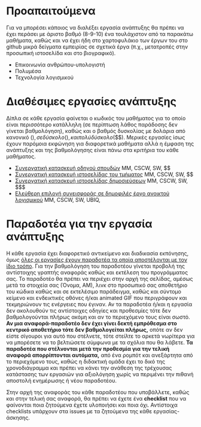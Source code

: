 # Προαπαιτούμενα

Για να μπορέσει κάποιος να διαλέξει εργασία ανάπτυξης θα πρέπει να έχει περάσει με άριστο βαθμό (8-9-10) ένα τουλάχιστον από τα παρακάτω μαθήματα, καθώς και να έχει ήδη στο χαρτοφυλάκιο των έργων του στο github μικρά δείγματα εμπειρίας σε σχετικά έργα (π.χ., μετατροπές στην προσωπική ιστοσελίδα και στο βιογραφικό).

* Επικοινωνία ανθρώπου-υπολογιστή
* Πολυμέσα
* Τεχνολογία λογισμικού

# Διαθέσιμες εργασίες ανάπτυξης

Δίπλα σε κάθε εργασία φαίνεται ο κωδικός του μαθήματος για το οποίο είναι περισσότερο κατάλληλη (σε περίπτωση λάθος παράδοσης δεν γίνεται βαθμολόγηση), καθώς και ο βαθμός δυσκολίας με δολάρια από κανονικό ($), σε δύσκολο ($$), και πολύ δύσκολο ($$$). Μερικές εργασίες ίσως έχουν παρόμοια εκφώνηση για διαφορετικά μαθήματα αλλά η έμφαση της ανάπτυξης και της βαθμολόγησης είναι πάνω στα κριτήρια του κάθε μαθήματος.

* [Συνεργατική κατασκευή οδηγού σπουδών](https://github.com/ioniodi/study-guide/) MM, CSCW, SW, $$
* [Συνεργατική κατασκευή ιστοσελίδας του τμήματος](https://github.com/ioniodi/site-gr/) MM, CSCW, SW, $$
* [Συνεργατική κατασκευή ιστοσελίδας δημοσιεύσεων](https://github.com/ioniodi/scholardi/) MM, CSCW, SW, $$$
* [Ελεύθερη επιλογή συνεισφοράς σε δημοφιλές έργο ανοικτού λογισμικού](../soc) MM, CSCW, SW, UBIQ, $$$$

# Παραδοτέα για την εργασία ανάπτυξης

Η κάθε εργασία έχει διαφορετικό αντικείμενο και διαδικασία εκπόνησης, όμως [όλες οι εργασίες έχουν παραδοτέα τα οποία αποστέλονται με τον ίδιο τρόπο](https://courses-ionio.github.io/help). Για την βαθμολόγηση του παραδοτέου γίνεται προβολή της αντίστοιχης γραπτής αναφοράς καθώς και εκτέλεση του προγράμματος σας. Το παραδοτέο θα πρέπει να περιέχει στην αρχή της σελίδας, αμέσως μετά τα στοιχεία σας (Όνομα, ΑΜ), λινκ στο προσωπικό σας αποθετήριο του κώδικα καθώς και σε εκτελέσιμο παράδειγμα, καθώς και σύντομο κείμενο και ενδεικτικές οθόνες ή/και animated GIF που περιγράφουν και τεκμηριώνουν τις ενέργειες που έγιναν. Αν τα παραδοτέα ή/και η εργασία δεν ακολουθούν τις αντίστοιχες οδηγίες και προθεσμίες τότε δεν βαθμολογούνται πλήρως ακόμη και αν το περιεχόμενο τους είναι σωστό. **Αν μια αναφορά-παραδοτέο δεν έχει γίνει δεκτή εμπρόθεσμα στο κεντρικό αποθετήριο τότε δεν βαθμολογείται πλήρως,** οπότε αν δεν είστε σίγουροι για αυτό που στέλνετε, τότε στείλτε το αρκετά νωρίτερα για να μπορέσετε να το βελτιώσετε σύμφωνα με τα σχόλια που θα λάβετε. **Τα παραδοτέα που στέλνονται μετά την προθεσμία για την τελική αναφορά απορρίπτονται αυτόματα,** από ένα ρομπότ και ανεξάρτητα από το περιεχόμενο τους, καθώς η διδακτική ομάδα έχει το δικό της χρονοδιάγραμμα και πρέπει να κάνει την ανάθεση της τρέχουσας κατάστασης των εργασιών για αξιολόγηση χωρίς να περιμένει την πιθανή αποστολή ενημέρωσης ή νέου παραδοτέου.

Στην αρχή της αναφοράς του κάθε παραδοτέου που υποβάλλετε, καθώς και στην τελική σας αναφορά, θα πρέπει να έχετε ένα **checklist** που να φαίνονται ποια ζητούμενα έχετε υλοποιήσει και ποια όχι. Αντίστοιχα checklists υπάρχουν στα issues με τα ζητούμενα της κάθε εργασίας-άσκησης.
